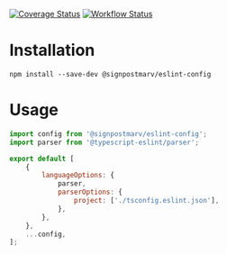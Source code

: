 [![Coverage Status](https://coveralls.io/repos/github/SignpostMarv/eslint-config/badge.svg?branch=main)](https://coveralls.io/github/SignpostMarv/eslint-config?branch=main)
[![Workflow Status](https://github.com/SignpostMarv/eslint-config/actions/workflows/node.js.yml/badge.svg?branch=main)](https://github.com/SignpostMarv/eslint-config/actions/workflows/node.js.yml?query=branch%3Amain)

# Installation

`npm install --save-dev @signpostmarv/eslint-config`

# Usage

```js
import config from '@signpostmarv/eslint-config';
import parser from '@typescript-eslint/parser';

export default [
	{
		languageOptions: {
			parser,
			parserOptions: {
				project: ['./tsconfig.eslint.json'],
			},
		},
	},
	...config,
];
```
